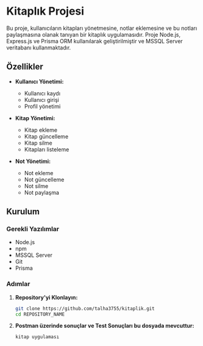 # Kitaplık Projesi

Bu proje, kullanıcıların kitapları yönetmesine, notlar eklemesine ve bu notları paylaşmasına olanak tanıyan bir kitaplık uygulamasıdır. Proje Node.js, Express.js ve Prisma ORM kullanılarak geliştirilmiştir ve MSSQL Server veritabanı kullanmaktadır.

## Özellikler

- **Kullanıcı Yönetimi:**
  - Kullanıcı kaydı
  - Kullanıcı girişi
  - Profil yönetimi

- **Kitap Yönetimi:**
  - Kitap ekleme
  - Kitap güncelleme
  - Kitap silme
  - Kitapları listeleme

- **Not Yönetimi:**
  - Not ekleme
  - Not güncelleme
  - Not silme
  - Not paylaşma

## Kurulum

### Gerekli Yazılımlar

- Node.js
- npm
- MSSQL Server
- Git
- Prisma



### Adımlar

1. **Repository'yi Klonlayın:**
   ```bash
   git clone https://github.com/talha3755/kitaplik.git
   cd REPOSITORY_NAME

2. **Postman üzerinde sonuçlar ve Test Sonuçları bu dosyada mevcuttur:**
   ```bash
   kitap uygulaması
